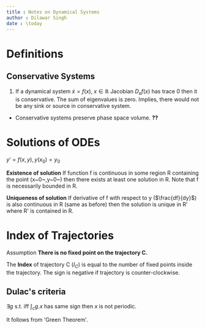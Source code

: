 ```yaml
---
title : Notes on Dynamical Systems 
author : Dilawar Singh
date : \today
---
```


# Definitions

## Conservative Systems

1. If a dynamical system $\dot{x}=f(x),\; x\in\mathbb{R}$ Jacobian $D_xf(x)$ has
   trace 0 then it is conservative. The sum of eigenvalues is zero. Implies,
   there would not be any sink or source in conservative system.

- Conservative systems preserve phase space volume. __??__


# Solutions of ODEs

$y' = f(x,y), y(x_0)=y_0$

__Existence of solution__  If function f is continuous in some region R
containing the point (x~0~,y~0~) then there exists at least one  solution in R.
Note that f is necessarily bounded in R.

__Uniqueness of solution__ If derivative of f with respect to y
($\frac{df}{dy}$) is also continuous in R (same as before) then the solution is
unique in R' where R' is contained in R.

# Index of Trajectories

Assumption __There is no fixed point on the trajectory C.__

The __Index__ of trajectory C ($I_C$) is equal to the number of fixed points
inside the trajectory. The sign is negative if trajectory is counter-clockwise.

## Dulac's criteria

$\exists g$ s.t. iff $\int_c g.x$ has same sign then $x$ is not periodic.

It follows from 'Green Theorem'.

